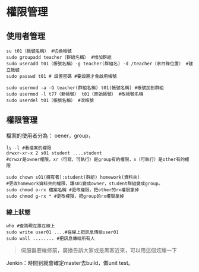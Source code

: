 # 權限管理

## 使用者管理



```shell
su t01（帳號名稱） #切換帳號
sudo groupadd teacher（群組名稱） #增加群組
sudo useradd t01（帳號名稱）-g teacher(群組名) -d /teacher（家目錄位置） #建立帳號
sudo passwd t01 # 設置密碼 #要設置才會啟用帳號
```


```shell
sudo usermod -a -G teacher(群組名稱) t01(帳號名稱) #帳號加到群組
sudo usermod -l t77（新帳號） t01（原始帳號） #改帳號名稱
sudo userdel t01（帳號名稱） #改帳號
```

## 權限管理

檔案的使用者分為：
oener，group，

```shell
ls -l #看檔案的權限
drwxr-xr-x 2 s01 student ....student  
#drwxr是owner權限，xr（可寫、可執行）是group有的權限，x（可執行）是other有的權限
```

```shell
sudo chown s01(擁有者):student(群組) homework(資料夾)
#更改homework資料夾的權限，讓s01變成owner，student群組變成group。
sudo chmod o-rx 檔案名稱 #更改權限，把other的rx權限拿掉
sudo chmod g-rx * #更改權限，把group的rx權限拿掉
```


### 線上狀態
```shell
who #查詢現在誰在線上
sudo write user01 ....#在線上把訊息傳給user01
sudo wall ........ #把訊息傳給所有人
```
> 伺服器要維修前，廣播告訴大家或是黑客近來，可以用這個炫耀一下


Jenkin：時間到就會確定master去build，做unit test。